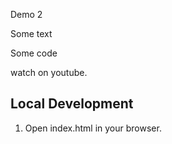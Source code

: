 Demo 2

Some text

Some code


watch on youtube.


## Local Development
1. Open index.html in your browser.